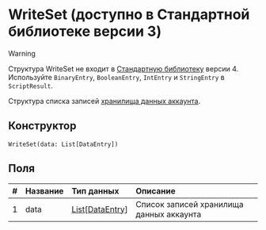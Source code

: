 # WriteSet (доступно в Стандартной библиотеке версии 3)

> [!WARNING]
> Структура WriteSet не входит в [Стандартную библиотеку](/ride/script/standard-library.md) версии 4. Используйте `BinaryEntry`, `BooleanEntry`, `IntEntry` и `StringEntry` в `ScriptResult`.

Структура списка записей [хранилища данных аккаунта](/blockchain/account/account-data-storage.md).

## Конструктор

``` ride
WriteSet(data: List[DataEntry])
```

## Поля

|   #   | Название | Тип данных | Описание |
| :--- | :--- | :--- | :--- |
| 1 | data | [List](/ride/data-types/list.md)[[DataEntry](/ride/structures/common-structures/data-entry.md)] | Список записей хранилища данных аккаунта |
